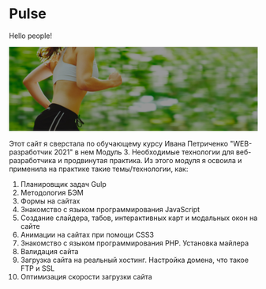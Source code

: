 # Pulse

Hello people!

![Pulse](https://github.com/Sati-prog/10_Pulse/blob/main/src/img/bg/1_bg_run.jpg)

Этот сайт я сверстала по обучающему курсу Ивана Петриченко "WEB-разработчик 2021" в нем Модуль 3.
Необходимые технологии для веб-разработчика и продвинутая практика. Из этого модуля я освоила и применила на практике такие темы/технологии, как:

1) Планировщик задач Gulp
2) Методология БЭМ
3) Формы на сайтах
5) Знакомство с языком программирования JavaScript
6) Создание слайдера, табов, интерактивных карт и модальных окон на сайте
7) Анимации на сайтах при помощи CSS3
8) Знакомство с языком программирования PHP. Установка майлера
9) Валидация сайта
10) Загрузка сайта на реальный хостинг. Настройка домена, что такое FTP и SSL
11) Оптимизация скорости загрузки сайта

